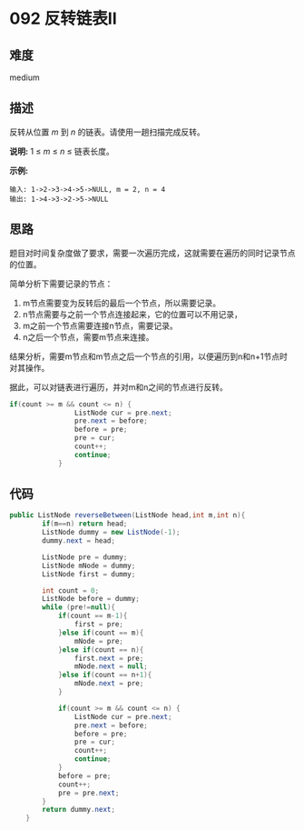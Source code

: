 # 092 反转链表II

## 难度

medium

## 描述

反转从位置 *m* 到 *n* 的链表。请使用一趟扫描完成反转。

**说明:**
1 ≤ *m* ≤ *n* ≤ 链表长度。

**示例:**

```
输入: 1->2->3->4->5->NULL, m = 2, n = 4
输出: 1->4->3->2->5->NULL
```

## 思路

题目对时间复杂度做了要求，需要一次遍历完成，这就需要在遍历的同时记录节点的位置。

简单分析下需要记录的节点：

1. m节点需要变为反转后的最后一个节点，所以需要记录。
2. n节点需要与之前一个节点连接起来，它的位置可以不用记录，
3. m之前一个节点需要连接n节点，需要记录。
4. n之后一个节点，需要m节点来连接。

结果分析，需要m节点和m节点之后一个节点的引用，以便遍历到n和n+1节点时对其操作。

据此，可以对链表进行遍历，并对m和n之间的节点进行反转。

```java
if(count >= m && count <= n) {
                ListNode cur = pre.next;
                pre.next = before;
                before = pre;
                pre = cur;
                count++;
                continue;
            }
```

## 代码

```java
public ListNode reverseBetween(ListNode head,int m,int n){
        if(m==n) return head;
        ListNode dummy = new ListNode(-1);
        dummy.next = head;

        ListNode pre = dummy;
        ListNode mNode = dummy;
        ListNode first = dummy;

        int count = 0;
        ListNode before = dummy;
        while (pre!=null){
            if(count == m-1){
                first = pre;
            }else if(count == m){
                mNode = pre;
            }else if(count == n){
                first.next = pre;
                mNode.next = null;
            }else if(count == n+1){
                mNode.next = pre;
            }

            if(count >= m && count <= n) {
                ListNode cur = pre.next;
                pre.next = before;
                before = pre;
                pre = cur;
                count++;
                continue;
            }
            before = pre;
            count++;
            pre = pre.next;
        }
        return dummy.next;
    }
```

